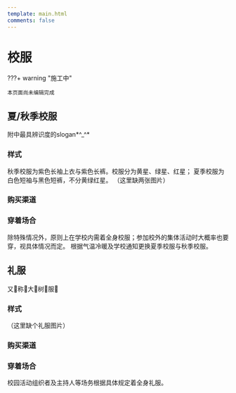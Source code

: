 ```yaml
---
template: main.html
comments: false
---
```


# 校服

???+ warning "施工中"

    本页面尚未编辑完成

## 夏/秋季校服

附中最具辨识度的slogan*^_^*

### 样式

秋季校服为紫色长袖上衣与紫色长裤。校服分为黄星、绿星、红星；
夏季校服为白色短袖与黑色短裤，不分黄绿红星。
（这里缺两张图片）

### 购买渠道

### 穿着场合

除特殊情况外，原则上在学校内需着全身校服；参加校外的集体活动时大概率也要穿，视具体情况而定。
根据气温冷暖及学校通知更换夏季校服与秋季校服。

## 礼服

又🌲称🌲大🌲树🌲服🌲

### 样式

（这里缺个礼服图片）

### 购买渠道



### 穿着场合

校园活动组织者及主持人等场务根据具体规定着全身礼服。
